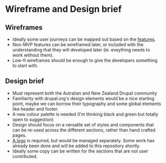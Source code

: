 # Wireframe and Design brief

## Wireframes

- Ideally some user journeys can be mapped out based on the [features](https://github.com/rikki-iki/drupal-au/tree/master/features/README.md).
- Non-MVP features can be wireframed later, or included with the understanding that they will developed later (ie. eveything needs to work without them).
- Low-fi wireframes should be enough to give the developers something to start with.

## Design brief

- Must represent both the Autralian and New Zealand Drupal community
- Familiarity with drupal.org's design elements would be a nice starting point, maybe we can borrow their typography and some global elements like header and footer.
- A new colour palette is needed (I'm thinking black and green but totally open to suggestion)
- Design should focus on a versatile set of styles and components that can be re-used across the different sections, rather than hand crafted pages.
- [A logo](https://github.com/rikki-iki/drupal-au/tree/master/logo/README.md) is required, but would be managed separately. Some work has already been done and will be added to this repository shortly.
- Ideally some copy can be written for the sections that are not user contributed.
